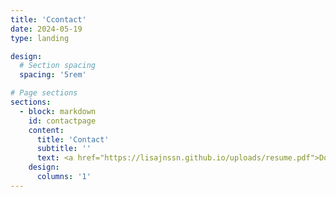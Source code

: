 ```yaml
---
title: 'Ccontact'
date: 2024-05-19
type: landing

design:
  # Section spacing
  spacing: '5rem'

# Page sections
sections: 
  - block: markdown
    id: contactpage
    content:
      title: 'Contact'
      subtitle: ''
      text: <a href="https://lisajnssn.github.io/uploads/resume.pdf">Download my full CV here</a>
    design:
      columns: '1'
---
```

